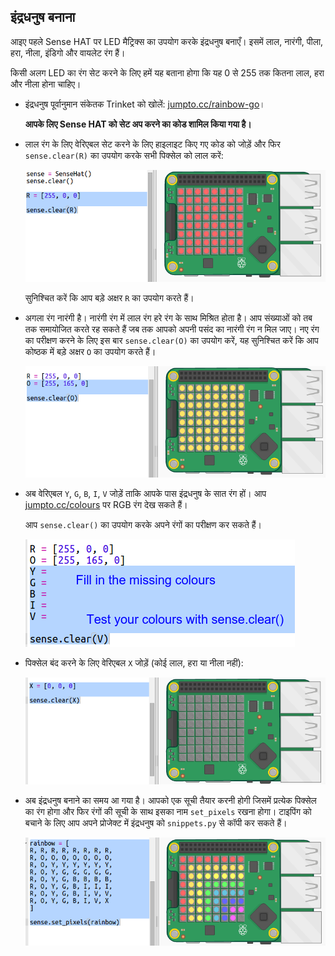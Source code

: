 ## इंद्रधनुष बनाना

आइए पहले Sense HAT पर LED मैट्रिक्स का उपयोग करके इंद्रधनुष बनाएँ। इसमें लाल, नारंगी, पीला, हरा, नीला, इंडिगो और वायलेट रंग हैं।

किसी अलग LED का रंग सेट करने के लिए हमें यह बताना होगा कि यह 0 से 255 तक कितना लाल, हरा और नीला होना चाहिए।

+ इंद्रधनुष पूर्वानुमान संकेतक Trinket को खोलें: <a href="http://jumpto.cc/rainbow-go" target="_blank">jumpto.cc/rainbow-go</a>।
    
    **आपके लिए Sense HAT को सेट अप करने का कोड शामिल किया गया है।**

+ लाल रंग के लिए वेरिएबल सेट करने के लिए हाइलाइट किए गए कोड को जोड़ें और फिर `sense.clear(R)` का उपयोग करके सभी पिक्सेल को लाल करें:
    
    ![स्क्रीनशॉट](images/rainbow-red.png)
    
    सुनिश्चित करें कि आप बड़े अक्षर `R` का उपयोग करते हैं।

+ अगला रंग नारंगी है। नारंगी रंग में लाल रंग हरे रंग के साथ मिश्रित होता है। आप संख्याओं को तब तक समायोजित करते रह सकते हैं जब तक आपको अपनी पसंद का नारंगी रंग न मिल जाए। नए रंग का परीक्षण करने के लिए इस बार `sense.clear(O)` का उपयोग करें, यह सुनिश्चित करें कि आप कोष्ठक में बड़े अक्षर `O` का उपयोग करते हैं।
    
    ![स्क्रीनशॉट](images/rainbow-orange.png)

+ अब वेरिएबल `Y`, `G`, `B`, `I`, `V` जोड़ें ताकि आपके पास इंद्रधनुष के सात रंग हों। आप <a href="http://jumpto.cc/colours" target="_blank">jumpto.cc/colours</a> पर RGB रंग देख सकते हैं।
    
    आप `sense.clear()` का उपयोग करके अपने रंगों का परीक्षण कर सकते हैं।
    
    ![स्क्रीनशॉट](images/rainbow-colours.png)

+ पिक्सेल बंद करने के लिए वेरिएबल `X` जोड़ें (कोई लाल, हरा या नीला नहीं):
    
    ![स्क्रीनशॉट](images/rainbow-off.png)

+ अब इंद्रधनुष बनाने का समय आ गया है। आपको एक सूची तैयार करनी होगी जिसमें प्रत्येक पिक्सेल का रंग होगा और फिर रंगों की सूची के साथ इसका नाम `set_pixels` रखना होगा। टाइपिंग को बचाने के लिए आप अपने प्रोजेक्ट में इंद्रधनुष को `snippets.py` से कॉपी कर सकते हैं।
    
    ![स्क्रीनशॉट](images/rainbow-rainbow.png)